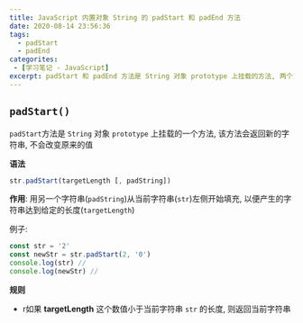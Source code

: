 ```yaml
---
title: JavaScript 内置对象 String 的 padStart 和 padEnd 方法
date: 2020-08-14 23:56:36
tags:
  - padStart
  - padEnd
categorites:
 - [学习笔记 - JavaScript]
excerpt: padStart 和 padEnd 方法是 String 对象 prototype 上挂载的方法, 两个方法都是返回新的字符串, 不会改变原来的值...
---
```


## `padStart()`

`padStart`方法是 `String` 对象 `prototype` 上挂载的一个方法, 该方法会返回新的字符串, 不会改变原来的值

**语法**

```js
str.padStart(targetLength [, padString])
```

**作用**: 用另一个字符串(`padString`)从当前字符串(`str`)左侧开始填充, 以便产生的字符串达到给定的长度(`targetLength`)

例子:

```js
const str = '2'
const newStr = str.padStart(2, '0')
console.log(str) // 
console.log(newStr) // 
```

**规则**

- r如果 **targetLength** 这个数值小于当前字符串 `str` 的长度, 则返回当前字符串


